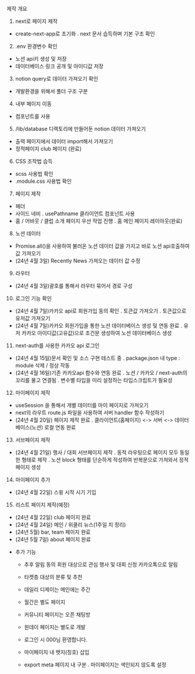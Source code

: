 제작 개요
1. next로 페이지 제작
 - create-next-app로 초기화
    . next 문서 습득하며 기본 구조 확인

2. .env 환경변수 확인
 - 노션 api키 생성 및 저장
 - 데이터베이스 링크 공개 및 아이디값 저장 

3. notion query로 데이터 가져오기 확인
 - 개발환경을 위해서 폴더 구조 구분

4. 내부 페이지 이동
 - <Link> 컴포넌트를 사용

5. /lib/database 디렉토리에 만들어둔 notion 데이터 가져오기
 - 출력 페이지에서 데이터 import해서 가져오기
 - 정적페이지 club 페이지 (완료)

6. CSS 조작법 습득
 - scss 사용법 확인
 - .module.css 사용법 확인

7. 페이지 제작
 - 헤더
 - 사이드 네비
    . usePathname 클라이언트 컴포넌트 사용
 - 홈 / 어바웃 / 클럽 소개 페이지 우선 작업 진행
    . 홈 메인 페이지 레이아웃(완료)

8. 노션 데이터
 - Promise.all()을 사용하여 불러온 노션 데이터 값을 가지고 바로 노션 api호출하여 값 가져오기
 - (24년 4월 3일) Recently News 가져오는 데이터 값 수정

9. 라우터
 - (24년 4월 3일)괄호를 통해서 라우터 묶어서 경로 구성

10. 로그인 기능 확인
 - (24년 4월 7일)카카오 api로 회원가입 동의 확인
    . 토큰값 가져오기
    . 토큰값으로 유저값 가져오기
 - (24년 4월 7일)카카오 회원가입을 통한 노션 데이터베이스 생성 및 연동 완료
    . 유저 카카오 아이디값(고유값)으로 조건문 생성하여 노션 데이터베이스 생성

11. next-auth를 사용한 카카오 api 로그인
 - (24년 4월 15일)문서 확인 및 소스 구현 테스트 중
    . package.json 내 type : module 삭제 / 정상 작동
 - (24년 4월 16일)기존 카카오api 함수와 연동 완료
    . 노션 / 카카오 / next-auth의 꼬리를 물고 연결됨
    . 변수별 타입을 미리 설정하는 타입스크립트가 필요성

12. 마이페이지 제작
 - useSession 을 통해서 개별 데이터를 마이 페이지로 가져오기
 - next의 라우트 route.js 파일을 사용하여 서버 handler 함수 작성하기
 - (24년 4월 20일) 페이지 제작 완료
    . 클라이언트(홈페이지) <-> 서버 <-> 데이터베이스(노션) 로컬 연동 완료 

13. 서브페이지 제작
 - (24년 4월 21일) 행사 / 대회 서브페이지 제작
    . 동적 라우팅으로 페이지 모두 동일한 형태로 제작
    . 노션 block 형태를 단순하게 작성하여 반복문으로 가져와서 정적 페이지 생성

14. 마이페이지 추가
 - (24년 4월 22일) 스윙 시작 시기 기입

15. 리스트 페이지 제작(예정)
 - (24년 4월 22일) club 페이지 완료
 - (24년 4월 24일) 메인 / 위클리 뉴스(1주일 치 정리)
 - (24년 5월) bar, team 페이지 완료
 - (24년 5월 7일) about 페이지 완료


* 추가 기능
   - 추후 알림 동의 회원 대상으로 관심 행사 및 대회 신청 카카오톡으로 알림
   - 타켓층 대상의 분류 및 추천
   
   
   - 데일리 디제이는 메인에는 주간
   - 월간은 별도 페이지
   - 커뮤니티 페이지는 오픈 채팅방
   - 원데이 페이지는 별도로 개발
   - 로그인 시 000님 환영합니다.
   - 마이페이지 내 뱃지(칭호) 삽입
   - export meta 페이지 내 구분
    . 마이페이지는 색인되지 않도록 설정